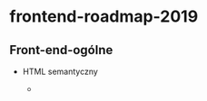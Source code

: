 # frontend-roadmap-2019

<h2>Front-end-ogólne</h2>

<ul>
  <li>HTML semantyczny</li>
  <ul>
    <li><a hreh="https://tutorials.comandeer.pl/html5-blog.html"></a></li>
</ul>
